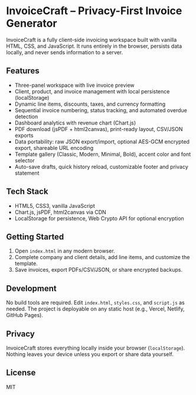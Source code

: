 # InvoiceCraft – Privacy-First Invoice Generator

InvoiceCraft is a fully client-side invoicing workspace built with vanilla HTML, CSS, and JavaScript. It runs entirely in the browser, persists data locally, and never sends information to a server.

## Features

- Three-panel workspace with live invoice preview
- Client, product, and invoice management with local persistence (localStorage)
- Dynamic line items, discounts, taxes, and currency formatting
- Sequential invoice numbering, status tracking, and automated overdue detection
- Dashboard analytics with revenue chart (Chart.js)
- PDF download (jsPDF + html2canvas), print-ready layout, CSV/JSON exports
- Data portability: raw JSON export/import, optional AES-GCM encrypted export, shareable URL encoding
- Template gallery (Classic, Modern, Minimal, Bold), accent color and font selector
- Auto-save drafts, quick history reload, customizable footer and privacy statement

## Tech Stack

- HTML5, CSS3, vanilla JavaScript
- Chart.js, jsPDF, html2canvas via CDN
- LocalStorage for persistence, Web Crypto API for optional encryption

## Getting Started

1. Open `index.html` in any modern browser.
2. Complete company and client details, add line items, and customize the template.
3. Save invoices, export PDFs/CSV/JSON, or share encrypted backups.

## Development

No build tools are required. Edit `index.html`, `styles.css`, and `script.js` as needed. The project is deployable on any static host (e.g., Vercel, Netlify, GitHub Pages).

## Privacy

InvoiceCraft stores everything locally inside your browser (`localStorage`). Nothing leaves your device unless you export or share data yourself.

## License

MIT
